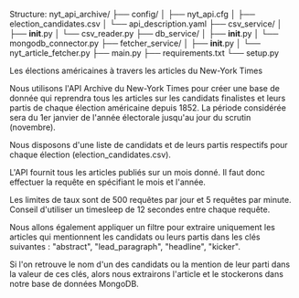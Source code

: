 Structure: 
nyt_api_archive/
├── config/
│   ├── nyt_api.cfg
│   ├── election_candidates.csv
│   └── api_description.yaml
├── csv_service/
│   ├── __init__.py
│   └── csv_reader.py
├── db_service/
│   ├── __init__.py
│   └── mongodb_connector.py
├── fetcher_service/
│   ├── __init__.py
│   └── nyt_article_fetcher.py
├── main.py
├── requirements.txt
└── setup.py

Les élections américaines à travers les articles du New-York Times

Nous utilisons l'API Archive du New-York Times pour créer une base de donnée qui reprendra tous les articles sur les candidats finalistes et leurs partis de chaque élection américaine depuis 1852. 
La période considérée sera du 1er janvier de l'année électorale jusqu'au jour du scrutin (novembre).

Nous disposons d'une liste de candidats et de leurs partis respectifs pour chaque élection (election_candidates.csv).

L'API fournit tous les articles publiés sur un mois donné. Il faut donc effectuer la requête en spécifiant le mois et l'année. 

Les limites de taux sont de 500 requêtes par jour et 5 requêtes par minute. Conseil d'utiliser un timesleep de 12 secondes entre chaque requête.

Nous allons également appliquer un filtre pour extraire uniquement les articles qui mentionnent les candidats ou leurs partis dans les clés suivantes : "abstract", "lead_paragraph", "headline", "kicker".

Si l'on retrouve le nom d'un des candidats ou la mention de leur parti dans la valeur de ces clés, alors nous extrairons l'article et le stockerons dans notre base de données MongoDB.


